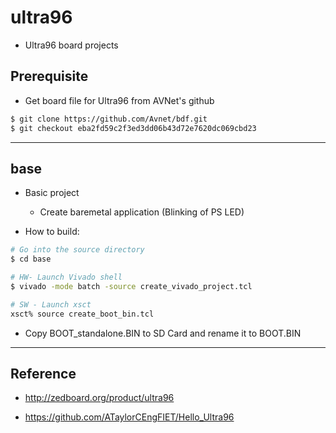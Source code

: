 # ultra96

  - Ultra96 board projects

## Prerequisite

- Get board file for Ultra96 from AVNet's github

```bash
$ git clone https://github.com/Avnet/bdf.git
$ git checkout eba2fd59c2f3ed3dd06b43d72e7620dc069cbd23
```

***

## base

  - Basic project
  
    - Create baremetal application (Blinking of PS LED)
    
  - How to build:

  ```bash
  # Go into the source directory
  $ cd base

  # HW- Launch Vivado shell
  $ vivado -mode batch -source create_vivado_project.tcl

  # SW - Launch xsct
  xsct% source create_boot_bin.tcl
  ```

  - Copy BOOT_standalone.BIN to SD Card and rename it to BOOT.BIN

***

## Reference

- http://zedboard.org/product/ultra96

- https://github.com/ATaylorCEngFIET/Hello_Ultra96
